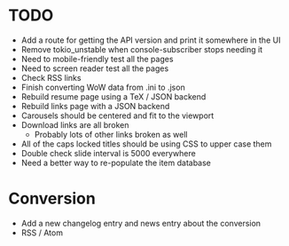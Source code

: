 # TODO

* Add a route for getting the API version and print it somewhere in the UI
* Remove tokio_unstable when console-subscriber stops needing it
* Need to mobile-friendly test all the pages
* Need to screen reader test all the pages
* Check RSS links
* Finish converting WoW data from .ini to .json
* Rebuild resume page using a TeX / JSON backend
* Rebuild links page with a JSON backend
* Carousels should be centered and fit to the viewport
* Download links are all broken
  * Probably lots of other links broken as well
* All of the caps locked titles should be using CSS to upper case them
* Double check slide interval is 5000 everywhere
* Need a better way to re-populate the item database

# Conversion

* Add a new changelog entry and news entry about the conversion
* RSS / Atom
